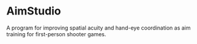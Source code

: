 # AimStudio
A program for improving spatial acuity and hand-eye coordination as aim training for first-person shooter games.
